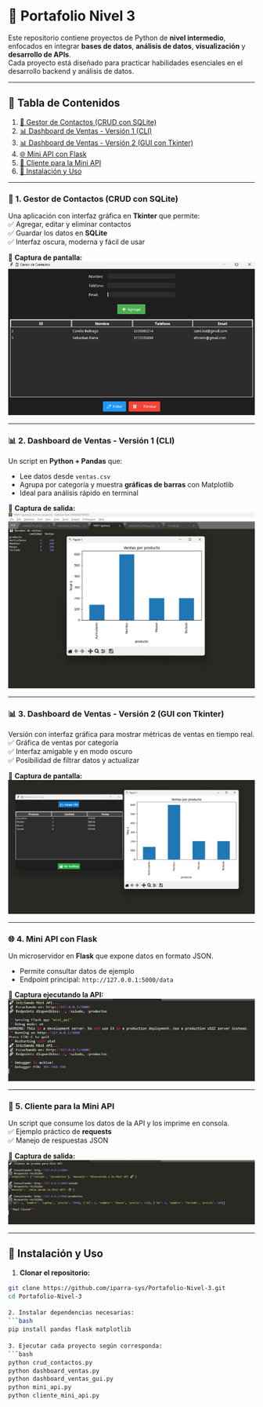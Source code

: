 # 📂 Portafolio Nivel 3

Este repositorio contiene proyectos de Python de **nivel intermedio**, enfocados en integrar **bases de datos**, **análisis de datos**, **visualización** y **desarrollo de APIs**.  
Cada proyecto está diseñado para practicar habilidades esenciales en el desarrollo backend y análisis de datos.

---

## 🧾 Tabla de Contenidos

1. [📇 Gestor de Contactos (CRUD con SQLite)](#-1-gestor-de-contactos-crud-con-sqlite)
2. [📊 Dashboard de Ventas - Versión 1 (CLI)](#-2-dashboard-de-ventas---versión-1-cli)
3. [📊 Dashboard de Ventas - Versión 2 (GUI con Tkinter)](#-3-dashboard-de-ventas---versión-2-gui-con-tkinter)
4. [🌐 Mini API con Flask](#-4-mini-api-con-flask)
5. [📡 Cliente para la Mini API](#-5-cliente-para-la-mini-api)
6. [🚀 Instalación y Uso](#-instalación-y-uso)

---

### 📇 1. Gestor de Contactos (CRUD con SQLite)

Una aplicación con interfaz gráfica en **Tkinter** que permite:  
✅ Agregar, editar y eliminar contactos  
✅ Guardar los datos en **SQLite**  
✅ Interfaz oscura, moderna y fácil de usar  

📸 **Captura de pantalla:**  
![Gestor de Contactos](assets/gestor_contactos.png)

---

### 📊 2. Dashboard de Ventas - Versión 1 (CLI)

Un script en **Python + Pandas** que:  
- Lee datos desde `ventas.csv`  
- Agrupa por categoría y muestra **gráficas de barras** con Matplotlib  
- Ideal para análisis rápido en terminal  

📸 **Captura de salida:**  
![Dashboard CLI](assets/dashboard_basico.png)

---

### 📊 3. Dashboard de Ventas - Versión 2 (GUI con Tkinter)

Versión con interfaz gráfica para mostrar métricas de ventas en tiempo real.  
✅ Gráfica de ventas por categoría  
✅ Interfaz amigable y en modo oscuro  
✅ Posibilidad de filtrar datos y actualizar  

📸 **Captura de pantalla:**  
![Dashboard GUI](assets/dashboard_interactivo.png)

---

### 🌐 4. Mini API con Flask

Un microservidor en **Flask** que expone datos en formato JSON.  
- Permite consultar datos de ejemplo  
- Endpoint principal: `http://127.0.0.1:5000/data`  

📸 **Captura ejecutando la API:**  
![Mini API](assets/mini_api.png)

---

### 📡 5. Cliente para la Mini API

Un script que consume los datos de la API y los imprime en consola.  
✅ Ejemplo práctico de **requests**  
✅ Manejo de respuestas JSON  

📸 **Captura de salida:**  
![Cliente API](assets/cliente_api.png)

---

## 🚀 Instalación y Uso

1. **Clonar el repositorio:**
```bash
git clone https://github.com/iparra-sys/Portafolio-Nivel-3.git
cd Portafolio-Nivel-3

2. Instalar dependencias necesarias:
```bash
pip install pandas flask matplotlib

3. Ejecutar cada proyecto según corresponda:
```bash
python crud_contactos.py
python dashboard_ventas.py
python dashboard_ventas_gui.py
python mini_api.py
python cliente_mini_api.py


